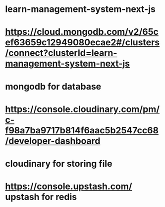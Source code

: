 # learn-management-system-next-js

# https://cloud.mongodb.com/v2/65cef63659c12949080ecae2#/clusters/connect?clusterId=learn-management-system-next-js

# mongodb for database

# https://console.cloudinary.com/pm/c-f98a7ba9717b814f6aac5b2547cc68/developer-dashboard

# cloudinary for storing file

# https://console.upstash.com/ upstash for redis
